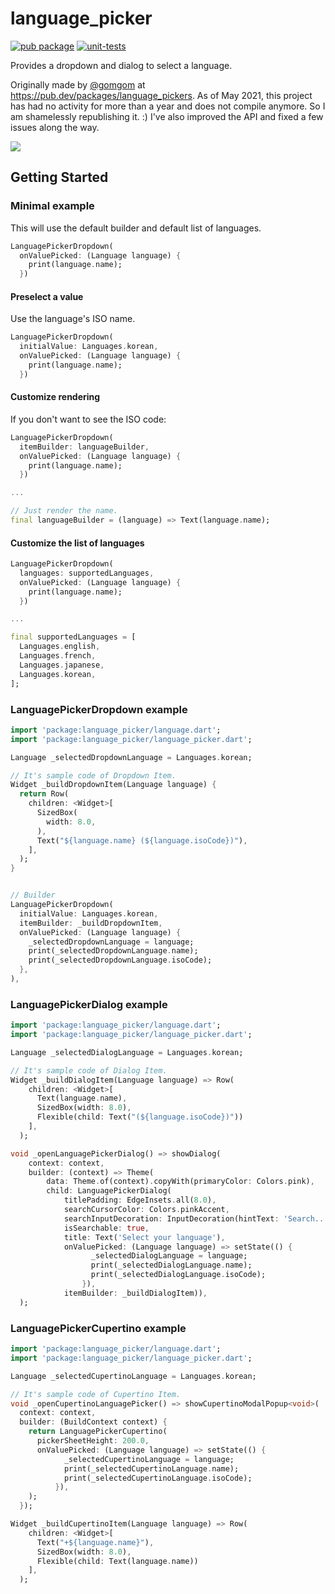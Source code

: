 # language_picker

[![pub package](https://img.shields.io/pub/v/language_picker.svg)](https://pub.dartlang.org/packages/language_picker)
[![unit-tests](https://github.com/atn832/language_picker/actions/workflows/unit-tests.yaml/badge.svg)](https://github.com/atn832/language_picker/actions/workflows/unit-tests.yaml)

Provides a dropdown and dialog to select a language.

Originally made by [@gomgom](https://github.com/gomgom) at https://pub.dev/packages/language_pickers. As of May 2021, this project has had no activity for more than a year and does not compile anymore. So I am shamelessly republishing it. :) I've also improved the API and fixed a few issues along the way.

![](art/example.gif)

## Getting Started

### Minimal example

This will use the default builder and default list of languages.

```dart
LanguagePickerDropdown(
  onValuePicked: (Language language) {
    print(language.name);
  })
```

#### Preselect a value

Use the language's ISO name.

```dart
LanguagePickerDropdown(
  initialValue: Languages.korean,
  onValuePicked: (Language language) {
    print(language.name);
  })
```

#### Customize rendering

If you don't want to see the ISO code:

```dart
LanguagePickerDropdown(
  itemBuilder: languageBuilder,
  onValuePicked: (Language language) {
    print(language.name);
  })

...

// Just render the name.
final languageBuilder = (language) => Text(language.name);
```

#### Customize the list of languages

```dart
LanguagePickerDropdown(
  languages: supportedLanguages,
  onValuePicked: (Language language) {
    print(language.name);
  })

...

final supportedLanguages = [
  Languages.english,
  Languages.french,
  Languages.japanese,
  Languages.korean,
];
```

### LanguagePickerDropdown example

```dart
import 'package:language_picker/language.dart';
import 'package:language_picker/language_picker.dart';

Language _selectedDropdownLanguage = Languages.korean;

// It's sample code of Dropdown Item.
Widget _buildDropdownItem(Language language) {
  return Row(
    children: <Widget>[
      SizedBox(
        width: 8.0,
      ),
      Text("${language.name} (${language.isoCode})"),
    ],
  );
}


// Builder
LanguagePickerDropdown(
  initialValue: Languages.korean,
  itemBuilder: _buildDropdownItem,
  onValuePicked: (Language language) {
    _selectedDropdownLanguage = language;
    print(_selectedDropdownLanguage.name);
    print(_selectedDropdownLanguage.isoCode);
  },
),
```

### LanguagePickerDialog example

```dart
import 'package:language_picker/language.dart';
import 'package:language_picker/language_picker.dart';

Language _selectedDialogLanguage = Languages.korean;

// It's sample code of Dialog Item.
Widget _buildDialogItem(Language language) => Row(
    children: <Widget>[
      Text(language.name),
      SizedBox(width: 8.0),
      Flexible(child: Text("(${language.isoCode})"))
    ],
  );

void _openLanguagePickerDialog() => showDialog(
    context: context,
    builder: (context) => Theme(
        data: Theme.of(context).copyWith(primaryColor: Colors.pink),
        child: LanguagePickerDialog(
            titlePadding: EdgeInsets.all(8.0),
            searchCursorColor: Colors.pinkAccent,
            searchInputDecoration: InputDecoration(hintText: 'Search...'),
            isSearchable: true,
            title: Text('Select your language'),
            onValuePicked: (Language language) => setState(() {
                  _selectedDialogLanguage = language;
                  print(_selectedDialogLanguage.name);
                  print(_selectedDialogLanguage.isoCode);
                }),
            itemBuilder: _buildDialogItem)),
  );
```

### LanguagePickerCupertino example

```dart
import 'package:language_picker/language.dart';
import 'package:language_picker/language_picker.dart';

Language _selectedCupertinoLanguage = Languages.korean;

// It's sample code of Cupertino Item.
void _openCupertinoLanguagePicker() => showCupertinoModalPopup<void>(
  context: context,
  builder: (BuildContext context) {
    return LanguagePickerCupertino(
      pickerSheetHeight: 200.0,
      onValuePicked: (Language language) => setState(() {
            _selectedCupertinoLanguage = language;
            print(_selectedCupertinoLanguage.name);
            print(_selectedCupertinoLanguage.isoCode);
          }),
    );
  });

Widget _buildCupertinoItem(Language language) => Row(
    children: <Widget>[
      Text("+${language.name}"),
      SizedBox(width: 8.0),
      Flexible(child: Text(language.name))
    ],
  );
```
